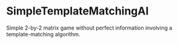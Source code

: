 # SimpleTemplateMatchingAI
Simple 2-by-2 matrix game without perfect information involving  a template-matching algorithm.
